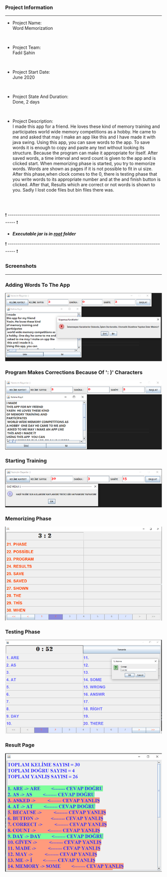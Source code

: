 ### Project Information
--- 
* Project Name: <br/>
Word Memorization
<br>

* Project Team: <br/>
Fadıl Şahin
<br>

* Project Start Date: <br/>
June 2020
<br>

* Project State And Duration: <br/>
Done, 2 days
<br>

* Project Description: <br/>
I made this app for a friend. He loves these kind of memory training and participates world wide memory competitions as a hobby. He came to me and asked that may I make an app like this and I have made it with java swing. Using this app, you can save words to the app. To save words it is enough to copy and paste any text without looking its structure. Because the program can make it appropriate for itself. After saved words, a time interval and word count is given to the app and is clicked start. When memorizing phase is started, you try to memorize words.  Words are shown as pages if it is not possible to fit in ui size. After this phase,when clock comes to the 0, there is testing phase that you write words to its appropriate number and at the and finish button is clicked. After that, Results which are correct or not words is shown to you. Sadly I lost code files but bin files there was.
<br/>
<br/>

:exclamation: --------------------------------------------------------------------------------- :exclamation:

- ***Executable jar is in [root](KelimeEzber.jar) folder***

:exclamation: --------------------------------------------------------------------------------- :exclamation:



### Screenshots
---

### Adding Words To The App
![Add words](./images/1.png)

### Program Makes Corrections Because Of ': )' Characters

![Corrections](./images/2.png)

### Starting Training

![Start](./images/3.png)

### Memorizing Phase

![Memorizing](./images/4.png)

### Testing Phase

![Testing](./images/5.png)

### Result Page

![Month Analysis](./images/6.png)
